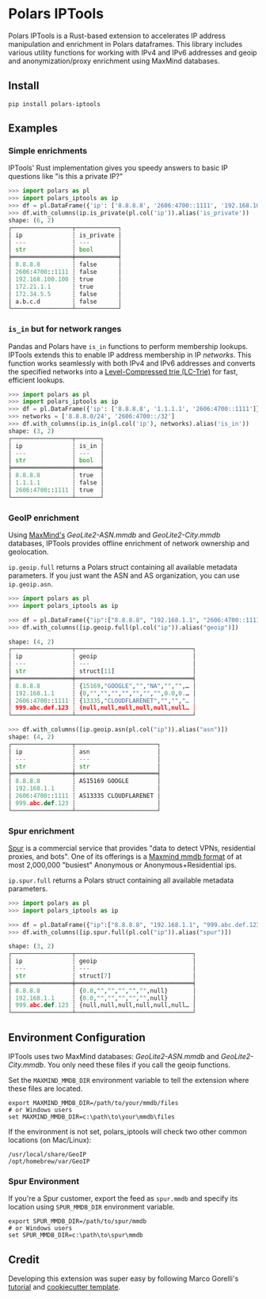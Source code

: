 # Polars IPTools

Polars IPTools is a Rust-based extension to accelerates IP address manipulation and enrichment in Polars dataframes. This library includes various utility functions for working with IPv4 and IPv6 addresses and geoip and anonymization/proxy enrichment using MaxMind databases.

## Install

```shell
pip install polars-iptools
```

## Examples

### Simple enrichments

IPTools' Rust implementation gives you speedy answers to basic IP questions like "is this a private IP?"

```python
>>> import polars as pl
>>> import polars_iptools as ip
>>> df = pl.DataFrame({'ip': ['8.8.8.8', '2606:4700::1111', '192.168.100.100', '172.21.1.1', '172.34.5.5', 'a.b.c.d']})
>>> df.with_columns(ip.is_private(pl.col('ip')).alias('is_private'))
shape: (6, 2)
┌─────────────────┬────────────┐
│ ip              ┆ is_private │
│ ---             ┆ ---        │
│ str             ┆ bool       │
╞═════════════════╪════════════╡
│ 8.8.8.8         ┆ false      │
│ 2606:4700::1111 ┆ false      │
│ 192.168.100.100 ┆ true       │
│ 172.21.1.1      ┆ true       │
│ 172.34.5.5      ┆ false      │
│ a.b.c.d         ┆ false      │
└─────────────────┴────────────┘
```

### `is_in` but for network ranges

Pandas and Polars have `is_in` functions to perform membership lookups. IPTools extends this to enable IP address membership in IP _networks_. This function works seamlessly with both IPv4 and IPv6 addresses and converts the specified networks into a [Level-Compressed trie (LC-Trie)](https://github.com/Orange-OpenSource/iptrie) for fast, efficient lookups.

```python
>>> import polars as pl
>>> import polars_iptools as ip
>>> df = pl.DataFrame({'ip': ['8.8.8.8', '1.1.1.1', '2606:4700::1111']})
>>> networks = ['8.8.8.0/24', '2606:4700::/32']
>>> df.with_columns(ip.is_in(pl.col('ip'), networks).alias('is_in'))
shape: (3, 2)
┌─────────────────┬───────┐
│ ip              ┆ is_in │
│ ---             ┆ ---   │
│ str             ┆ bool  │
╞═════════════════╪═══════╡
│ 8.8.8.8         ┆ true  │
│ 1.1.1.1         ┆ false │
│ 2606:4700::1111 ┆ true  │
└─────────────────┴───────┘
```

### GeoIP enrichment

Using [MaxMind's](https://www.maxmind.com/en/geoip-databases) _GeoLite2-ASN.mmdb_ and _GeoLite2-City.mmdb_ databases, IPTools provides offline enrichment of network ownership and geolocation.

`ip.geoip.full` returns a Polars struct containing all available metadata parameters. If you just want the ASN and AS organization, you can use `ip.geoip.asn`.

```python
>>> import polars as pl
>>> import polars_iptools as ip

>>> df = pl.DataFrame({"ip":["8.8.8.8", "192.168.1.1", "2606:4700::1111", "999.abc.def.123"]})
>>> df.with_columns([ip.geoip.full(pl.col("ip")).alias("geoip")])

shape: (4, 2)
┌─────────────────┬─────────────────────────────────┐
│ ip              ┆ geoip                           │
│ ---             ┆ ---                             │
│ str             ┆ struct[11]                      │
╞═════════════════╪═════════════════════════════════╡
│ 8.8.8.8         ┆ {15169,"GOOGLE","","NA","","",… │
│ 192.168.1.1     ┆ {0,"","","","","","","",0.0,0.… │
│ 2606:4700::1111 ┆ {13335,"CLOUDFLARENET","","","… │
│ 999.abc.def.123 ┆ {null,null,null,null,null,null… │
└─────────────────┴─────────────────────────────────┘

>>> df.with_columns([ip.geoip.asn(pl.col("ip")).alias("asn")])
shape: (4, 2)
┌─────────────────┬───────────────────────┐
│ ip              ┆ asn                   │
│ ---             ┆ ---                   │
│ str             ┆ str                   │
╞═════════════════╪═══════════════════════╡
│ 8.8.8.8         ┆ AS15169 GOOGLE        │
│ 192.168.1.1     ┆                       │
│ 2606:4700::1111 ┆ AS13335 CLOUDFLARENET │
│ 999.abc.def.123 ┆                       │
└─────────────────┴───────────────────────┘
```

### Spur enrichment

[Spur](https://spur.us/) is a commercial service that provides "data to detect VPNs, residential proxies, and bots". One of its offerings is a [Maxmind mmdb format](https://docs.spur.us/feeds?id=feed-export-utility) of at most 2,000,000 "busiest" Anonymous or Anonymous+Residential ips.

`ip.spur.full` returns a Polars struct containing all available metadata parameters.

```python
>>> import polars as pl
>>> import polars_iptools as ip

>>> df = pl.DataFrame({"ip":["8.8.8.8", "192.168.1.1", "999.abc.def.123"]})
>>> df.with_columns([ip.spur.full(pl.col("ip")).alias("spur")])

shape: (3, 2)
┌─────────────────┬─────────────────────────────────┐
│ ip              ┆ geoip                           │
│ ---             ┆ ---                             │
│ str             ┆ struct[7]                       │
╞═════════════════╪═════════════════════════════════╡
│ 8.8.8.8         ┆ {0.0,"","","","","",null}       │
│ 192.168.1.1     ┆ {0.0,"","","","","",null}       │
│ 999.abc.def.123 ┆ {null,null,null,null,null,null… │
└─────────────────┴─────────────────────────────────┘
```

## Environment Configuration

IPTools uses two MaxMind databases: _GeoLite2-ASN.mmdb_ and _GeoLite2-City.mmdb_. You only need these files if you call the geoip functions.

Set the `MAXMIND_MMDB_DIR` environment variable to tell the extension where these files are located.

```shell
export MAXMIND_MMDB_DIR=/path/to/your/mmdb/files
# or Windows users
set MAXMIND_MMDB_DIR=c:\path\to\your\mmdb\files
````

If the environment is not set, polars_iptools will check two other common locations (on Mac/Linux):

```
/usr/local/share/GeoIP
/opt/homebrew/var/GeoIP
```

### Spur Environment

If you're a Spur customer, export the feed as `spur.mmdb` and specify its location using `SPUR_MMDB_DIR` environment variable.

```shell
export SPUR_MMDB_DIR=/path/to/spur/mmdb
# or Windows users
set SPUR_MMDB_DIR=c:\path\to\spur\mmdb
````

## Credit

Developing this extension was super easy by following Marco Gorelli's [tutorial](https://marcogorelli.github.io/polars-plugins-tutorial/) and [cookiecutter template](https://github.com/MarcoGorelli/cookiecutter-polars-plugins).
